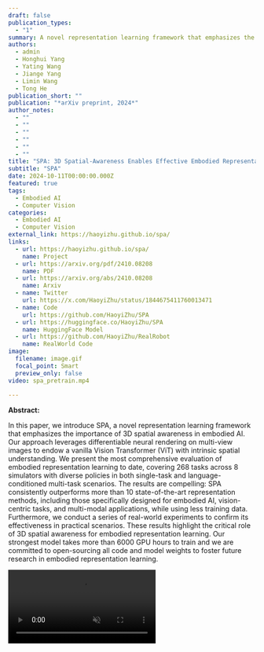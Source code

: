 ```yaml
---
draft: false
publication_types:
  - "1"
summary: A novel representation learning framework that emphasizes the importance of 3D spatial awareness in embodied AI.
authors:
  - admin
  - Honghui Yang
  - Yating Wang
  - Jiange Yang
  - Limin Wang
  - Tong He
publication_short: ""
publication: "*arXiv preprint, 2024*"
author_notes:
  - ""
  - ""
  - ""
  - ""
  - ""
  - ""
title: "SPA: 3D Spatial-Awareness Enables Effective Embodied Representation"
subtitle: "SPA"
date: 2024-10-11T00:00:00.000Z
featured: true
tags:
  - Embodied AI
  - Computer Vision
categories:
  - Embodied AI
  - Computer Vision
external_link: https://haoyizhu.github.io/spa/
links:
  - url: https://haoyizhu.github.io/spa/
    name: Project
  - url: https://arxiv.org/pdf/2410.08208
    name: PDF
  - url: https://arxiv.org/abs/2410.08208
    name: Arxiv
  - name: Twitter
    url: https://x.com/HaoyiZhu/status/1844675411760013471
  - name: Code
    url: https://github.com/HaoyiZhu/SPA
  - url: https://huggingface.co/HaoyiZhu/SPA
    name: HuggingFace Model
  - url: https://github.com/HaoyiZhu/RealRobot
    name: RealWorld Code
image:
  filename: image.gif
  focal_point: Smart
  preview_only: false
video: spa_pretrain.mp4
  
---
```

**Abstract:**

In this paper, we introduce SPA, a novel representation learning framework that emphasizes the importance of 3D spatial awareness in embodied AI. Our approach leverages differentiable neural rendering on multi-view images to endow a vanilla Vision Transformer (ViT) with intrinsic spatial understanding. We present the most comprehensive evaluation of embodied representation learning to date, covering 268 tasks across 8 simulators with diverse policies in both single-task and language-conditioned multi-task scenarios. The results are compelling: SPA consistently outperforms more than 10 state-of-the-art representation methods, including those specifically designed for embodied AI, vision-centric tasks, and multi-modal applications, while using less training data. Furthermore, we conduct a series of real-world experiments to confirm its effectiveness in practical scenarios. These results highlight the critical role of 3D spatial awareness for embodied representation learning. Our strongest model takes more than 6000 GPU hours to train and we are committed to open-sourcing all code and model weights to foster future research in embodied representation learning.

<video controls autoplay loop muted>
  <source src="spa_pretrain.mp4" type="video/mp4">
</video>
